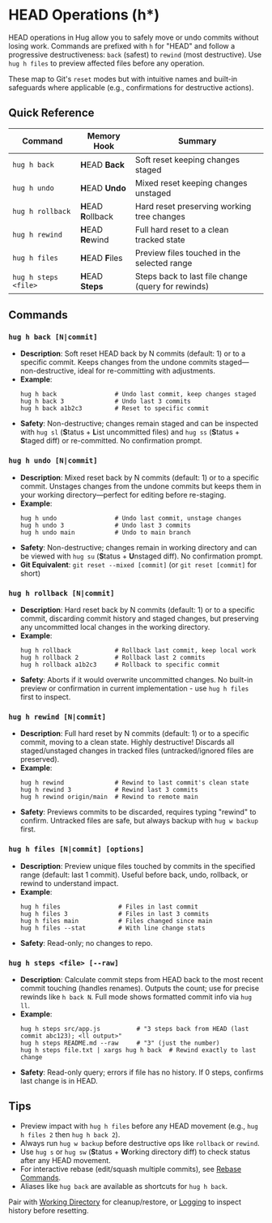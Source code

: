 # HEAD Operations (h*)

HEAD operations in Hug allow you to safely move or undo commits without losing work. Commands are prefixed with `h` for "HEAD" and follow a progressive destructiveness: `back` (safest) to `rewind` (most destructive). Use `hug h files` to preview affected files before any operation.

These map to Git's `reset` modes but with intuitive names and built-in safeguards where applicable (e.g., confirmations for destructive actions).

## Quick Reference

| Command | Memory Hook | Summary |
| --- | --- | --- |
| `hug h back` | **H**EAD **Back** | Soft reset keeping changes staged |
| `hug h undo` | **H**EAD **Undo** | Mixed reset keeping changes unstaged |
| `hug h rollback` | **H**EAD **R**ollback | Hard reset preserving working tree changes |
| `hug h rewind` | **H**EAD **Re**wind | Full hard reset to a clean tracked state |
| `hug h files` | **H**EAD **F**iles | Preview files touched in the selected range |
| `hug h steps <file>` | **H**EAD **Steps** | Steps back to last file change (query for rewinds) |

## Commands

### `hug h back [N|commit]`
- **Description**: Soft reset HEAD back by N commits (default: 1) or to a specific commit. Keeps changes from the undone commits staged—non-destructive, ideal for re-committing with adjustments.
- **Example**:
  ```
  hug h back                # Undo last commit, keep changes staged
  hug h back 3              # Undo last 3 commits
  hug h back a1b2c3         # Reset to specific commit
  ```
- **Safety**: Non-destructive; changes remain staged and can be inspected with `hug sl` (**S**tatus + **L**ist uncommitted files) and `hug ss` (**S**tatus + **S**taged diff) or re-committed. No confirmation prompt.

### `hug h undo [N|commit]`
- **Description**: Mixed reset back by N commits (default: 1) or to a specific commit. Unstages changes from the undone commits but keeps them in your working directory—perfect for editing before re-staging.
- **Example**:
  ```
  hug h undo                # Undo last commit, unstage changes
  hug h undo 3              # Undo last 3 commits
  hug h undo main           # Undo to main branch
  ```
- **Safety**: Non-destructive; changes remain in working directory and can be viewed with `hug su` (**S**tatus + **U**nstaged diff). No confirmation prompt.
- **Git Equivalent**: `git reset --mixed [commit]` (or `git reset [commit]` for short)

### `hug h rollback [N|commit]`
- **Description**: Hard reset back by N commits (default: 1) or to a specific commit, discarding commit history and staged changes, but preserving any uncommitted local changes in the working directory.
- **Example**:
  ```
  hug h rollback            # Rollback last commit, keep local work
  hug h rollback 2          # Rollback last 2 commits
  hug h rollback a1b2c3     # Rollback to specific commit
  ```
- **Safety**: Aborts if it would overwrite uncommitted changes. No built-in preview or confirmation in current implementation - use `hug h files` first to inspect.

### `hug h rewind [N|commit]`
- **Description**: Full hard reset by N commits (default: 1) or to a specific commit, moving to a clean state. Highly destructive! Discards all staged/unstaged changes in tracked files (untracked/ignored files are preserved).
- **Example**:
  ```
  hug h rewind              # Rewind to last commit's clean state
  hug h rewind 3            # Rewind last 3 commits
  hug h rewind origin/main  # Rewind to remote main
  ```
- **Safety**: Previews commits to be discarded, requires typing "rewind" to confirm. Untracked files are safe, but always backup with `hug w backup` first.

### `hug h files [N|commit] [options]`
- **Description**: Preview unique files touched by commits in the specified range (default: last 1 commit). Useful before back, undo, rollback, or rewind to understand impact.
- **Example**:
  ```
  hug h files                # Files in last commit
  hug h files 3              # Files in last 3 commits
  hug h files main           # Files changed since main
  hug h files --stat         # With line change stats
  ```
- **Safety**: Read-only; no changes to repo.

### `hug h steps <file> [--raw]`
- **Description**: Calculate commit steps from HEAD back to the most recent commit touching <file> (handles renames). Outputs the count; use for precise rewinds like `h back N`. Full mode shows formatted commit info via `hug ll`.
- **Example**:
  ```
  hug h steps src/app.js          # "3 steps back from HEAD (last commit abc123); <ll output>"
  hug h steps README.md --raw     # "3" (just the number)
  hug h steps file.txt | xargs hug h back  # Rewind exactly to last change
  ```
- **Safety**: Read-only query; errors if file has no history. If 0 steps, confirms last change is in HEAD.

## Tips
- Preview impact with `hug h files` before any HEAD movement (e.g., `hug h files 2` then `hug h back 2`).
- Always run `hug w backup` before destructive ops like `rollback` or `rewind`.
- Use `hug s` or `hug sw` (**S**tatus + **W**orking directory diff) to check status after any HEAD movement.
- For interactive rebase (edit/squash multiple commits), see [Rebase Commands](commits#rebase).
- Aliases like `hug back` are available as shortcuts for `hug h back`.

Pair with [Working Directory](working-dir) for cleanup/restore, or [Logging](logging) to inspect history before resetting.
